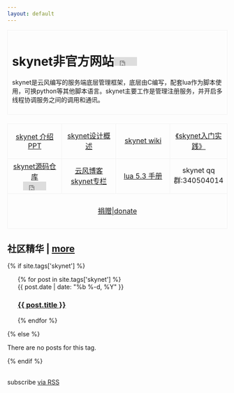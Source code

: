 ```yaml
---
layout: default
---
```


<style>
.jipai-clearfix:after{content:"";display:table}
.jipai-clearfix:after{clear:both}
.jipai-clearfix{zoom:1}

ul{list-style:none}

.box{border:1px solid #f2f2f2;padding:10px;margin-bottom:20px;}

table td{text-align:center;border:1px solid #f2f2f2;width:25%;height:80px;}

</style>
<div class="home">

  <div class="box">
  <h1 class="page-heading">skynet非官方网站<iframe src="http://ghbtns.com/github-btn.html?user=skynetclub&repo=skynetclub.github.io&type=star&count=false&size=none" frameborder="0" scrolling="0" width="53px" height="20px"></iframe></h1>
  <p>skynet是云风编写的服务端底层管理框架，底层由C编写，配套lua作为脚本使用，可换python等其他脚本语言。skynet主要工作是管理注册服务，并开启多线程协调服务之间的调用和通讯。</p>
  </div>

  <table style="width:100%;">
  <tr>
  <td><a href="http://pan.baidu.com/s/1i3qp7b3" title="skynet 介绍PPT" target="_blank">skynet 介绍PPT</a></td>
  <td><a href="http://blog.codingnow.com/2012/09/the_design_of_skynet.html" title="skynet设计概述" target="_blank">skynet设计概述</a></td>
  <td><a href="https://github.com/cloudwu/skynet/wiki" title="skynet wiki" target="_blank">skynet wiki</a></td>
  <td><a href="/book" title="《skynet入门实践》" target="_blank">《skynet入门实践》</a></td>
  </tr>
  <tr>
  <td><a href="https://github.com/cloudwu/skynet" title="skynet源码仓库" target="_blank">skynet源码仓库</a><br /><iframe src="http://ghbtns.com/github-btn.html?user=skynetclub&repo=skynetclub.github.io&type=star&count=false&size=none" frameborder="0" scrolling="0" width="53px" height="20px"></iframe></td>
  <td><a href="http://blog.codingnow.com/eo/skynet/" title="云风博客skynet专栏" target="_blank">云风博客skynet专栏</a></td>
  <td><a href="http://cloudwu.github.io/lua53doc/" title="lua 5.3 手册" target="_blank">lua 5.3 手册</a></td>
  <td>skynet qq群:340504014</td>
  </tr>
  <tr><td colspan="4"><a href="/donate.html" target="_blank">捐赠|donate</a></td></tr>
  </table>
  
  <h2 class="page-heading">社区精华 | <a href="/topics" title="更多">more</a></h2>
  {% if site.tags['skynet'] %}
      <ul class="post-list">
        {% for post in site.tags['skynet'] %}
          <li>
            <span class="post-meta">{{ post.date | date: "%b %-d, %Y" }}</span>
            <h3>
              <a class="post-link" href="{{ post.url | prepend: site.baseurl }}">{{ post.title }}</a>
            </h3>
          </li>
        {% endfor %}
      </ul>
  {% else %}
      <p>There are no posts for this tag.</p>
  {% endif %}
  
 
    
  <p class="rss-subscribe"><br/>subscribe <a href="{{ "/feed.xml" | prepend: site.baseurl }}">via RSS</a></p>

</div>
